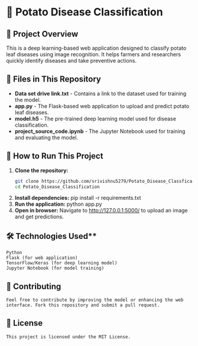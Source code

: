 # 🍁 Potato Disease Classification  

## 📌 Project Overview  
This is a deep learning-based web application designed to classify potato leaf diseases using image recognition. It helps farmers and researchers quickly identify diseases and take preventive actions.  

## 📂 Files in This Repository  
- **Data set drive link.txt** - Contains a link to the dataset used for training the model.  
- **app.py** - The Flask-based web application to upload and predict potato leaf diseases.  
- **model.h5** - The pre-trained deep learning model used for disease classification.  
- **project_source_code.ipynb** - The Jupyter Notebook used for training and evaluating the model.  

## 🚀 How to Run This Project  
1. **Clone the repository:**
   ```sh
   git clone https://github.com/srivishnu5279/Potato_Disease_Classfication/tree/main
   cd Potato_Disease_Classification
2. **Install dependencies:**
   pip install -r requirements.txt
3. **Run the application:**
   python app.py
4. **Open in browser:**
    Navigate to http://127.0.0.1:5000/ to upload an image and get predictions.
   
## 🛠 Technologies Used**
    Python
    Flask (for web application)
    TensorFlow/Keras (for deep learning model)
    Jupyter Notebook (for model training)

## 📢 Contributing
    Feel free to contribute by improving the model or enhancing the web interface. Fork this repository and submit a pull request.


## 📜 License
    This project is licensed under the MIT License.
